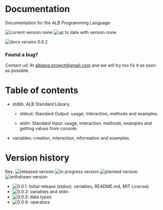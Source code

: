 # Documentation
Documentation for the ALB Programming Language

![current version none](https://img.shields.io/badge/ALB%20current%20version-none-red.svg) ![up to date with version none](https://img.shields.io/badge/up%20to%20date%20with%20version-none-red.svg)

![docs version 0.0.2](https://img.shields.io/badge/documentation%20version-0.0.2-brightgreen.svg)

### Found a bug?

Contact us! At alblang.project@gmail.com and we will try too fix it as soon as possible.

# Table of contents
  - stdlib: ALB Standard Library.
    
    - stdout: Standard Output: usage, interaction, methods and examples.
    
    - stdin: Standard Input: usage, interaction, methods, examples and getting values from console.

  - variables: creation, interaction, information and examples.


# Version history
Key:
![released version](https://img.shields.io/badge/released-brightgreen.svg) ![in progress version](https://img.shields.io/badge/in%20progress-orange.svg) ![planned version](https://img.shields.io/badge/planned-red.svg) ![withdrawn version](https://img.shields.io/badge/withdrawn-gray.svg)
- ![0.0.1](https://img.shields.io/badge/0.0.1-brightgreen.svg): Initial release (stdout, variables, README.md, MIT License)
- ![0.0.2](https://img.shields.io/badge/0.0.2-brightgreen.svg): variables and stdin
- ![0.0.3](https://img.shields.io/badge/0.0.3-orange.svg): data types
- ![0.0.4](https://img.shields.io/badge/0.0.4-red.svg): operators
